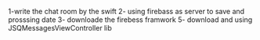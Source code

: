  1-write the chat room by the swift 
 2- using firebass as server  to save and prosssing date 
 3- downloade the firebess framwork
 5- download and using JSQMessagesViewController lib
